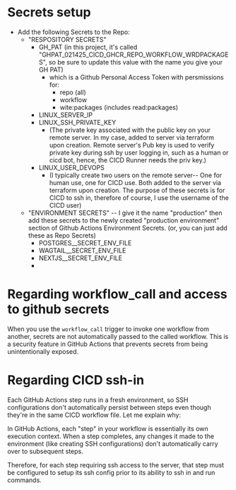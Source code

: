 
# Secrets setup

- Add the following Secrets to the Repo:
  - "RESPOSITORY SECRETS"
    - GH_PAT (in this project, it's called "GHPAT_021425_CICD_GHCR_REPO_WORKFLOW_WRDPACKAGES", so be sure to update this value with the name you give your GH PAT)
      - which is a Github Personal Access Token with persmissions for:
        - repo (all)
        - workflow
        - wite:packages (includes read:packages)
    - LINUX_SERVER_IP
    - LINUX_SSH_PRIVATE_KEY
      - (The private key associated with the public key on your remote server. In my case, added to server via terraform upon creation.  Remote server's Pub key is used to verify private key during ssh by user logging in, such as a human or cicd bot, hence, the CICD Runner needs the priv key.)
    - LINUX_USER_DEVOPS
      - (I typically create two users on the remote server-- One for human use, one for CICD use. Both added to the server via terraform upon creation. The purpose of these secrets is for CICD to ssh in, therefore of course, I use the username of the CICD user)
  - "ENVIRONMENT SECRETS" -- I give it the name "production" then add these secrets to the newly created "production environment" section of Github Actions Environment Secrets.  (or, you can just add these as Repo Secrets)
    - POSTGRES__SECRET_ENV_FILE
    - WAGTAIL__SECRET_ENV_FILE
    - NEXTJS__SECRET_ENV_FILE
    - 
# Regarding workflow_call and access to github secrets

When you use the `workflow_call` trigger to invoke one workflow from another, secrets are not automatically passed to the called workflow. This is a security feature in GitHub Actions that prevents secrets from being unintentionally exposed.


# Regarding CICD ssh-in

Each GitHub Actions step runs in a fresh environment, so SSH configurations don't automatically persist between steps even though they're in the same CICD workflow file. Let me explain why:

In GitHub Actions, each "step" in your workflow is essentially its own execution context. When a step completes, any changes it made to the environment (like creating SSH configurations) don't automatically carry over to subsequent steps.

Therefore, for each step requiring ssh access to the server, that step must be configured to setup its ssh config prior to its ability to ssh in and run commands.